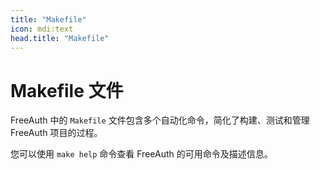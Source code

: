 ```yaml
---
title: "Makefile"
icon: mdi:text
head.title: "Makefile"
---
```


# Makefile 文件

FreeAuth 中的 `Makefile` 文件包含多个自动化命令，简化了构建、测试和管理 FreeAuth 项目的过程。

您可以使用 `make help` 命令查看 FreeAuth 的可用命令及描述信息。
